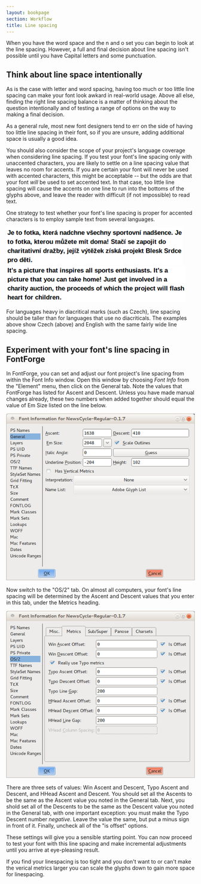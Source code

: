 ```yaml
---
layout: bookpage
section: Workflow
title: Line spacing
---
```


When you have the word space and the n and o set you can begin to look at the line spacing. However, a full and final decision about line spacing isn't possible until you have Capital letters and some punctuation.

## Think about line space intentionally

As is the case with letter and word spacing, having too much or too little line spacing can make your font look awkard in real-world usage.  Above all else, finding the right line spacing balance is a matter of thinking about the question intentionally and of testing a range of options on the way to making a final decision.

As a general rule, most new font designers tend to err on the side of having too little line spacing in their font, so if you are unsure, adding additional space is usually a good idea.

You should also consider the scope of your project's language coverage when considering line spacing. If you test your font's line spacing only with unaccented characters, you are likely to settle on a line spacing value that leaves no room for accents.  If you are certain your font will never be used with accented characters, this might be acceptable -- but the odds are that your font <em>will</em> be used to set accented text.  In that case, too little line spacing will cause the accents on one line to run into the bottoms of the glyphs above, and leave the reader with difficult (if not impossible) to read text.

One strategy to test whether your font's line spacing is proper for accented characters is to employ sample text from several languages.

<img src="Selection_043.png" alt="" height="100" width="472">

<img src="Selection_044_1.png" alt="" height="96" width="481">

For languages heavy in diacritical marks (such as Czech), line spacing should be taller than for languages that use no diacriticals. The examples above show Czech (above) and English with the same fairly wide line spacing.

## Experiment with your font's line spacing in FontForge

In FontForge, you can set and adjust our font project's line spacing from within the Font Info window. Open this window by choosing <em>Font Info</em> from the "Element" menu, then click on the General tab. Note the values that FontForge has listed for Ascent and Descent. Unless you have made manual changes already, these two numbers when added together should equal the value of Em Size listed on the line below.

<img src="fontinfo-generl.png" alt="">

Now switch to the "OS/2" tab. On almost all computers, your font's line spacing will be determined by the Ascent and Descent values that you enter in this tab, under the Metrics heading.

<img src="ascents-descents.png" alt="">

There are three sets of values: Win Ascent and Descent, Typo Ascent and Descent, and HHead Ascent and Descent.  You should set all the Ascents to be the same as the Ascent value you noted in the General tab.  Next, you shold set all of the Descents to be the same as the Descent value you noted in the General tab, with one important exception: you must make the Typo Descent number <em>negative</em>. Leave the value the same, but put a minus sign in front of it.  Finally, uncheck all of the "is offset" options.

These settings will give you a sensible starting point.  You can now proceed to test your font with this line spacing and make incremental adjustments until you arrive at eye-pleasing result.

If you find your linespacing is too tight and you don't want to or can't make the verical metrics larger you can scale the glyphs down to gain more space for linespacing.</p>